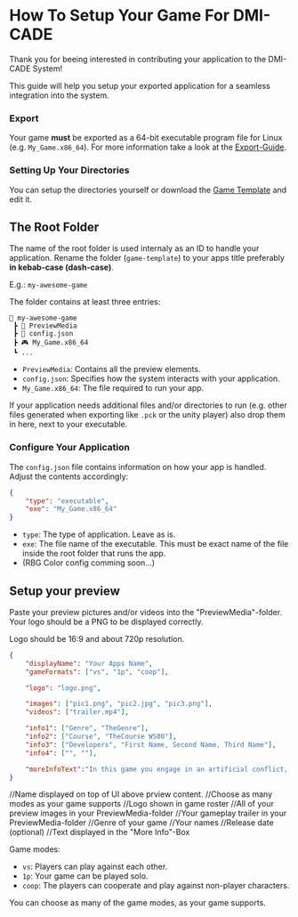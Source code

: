 # How To Setup Your Game For DMI-CADE

Thank you for beeing interested in contributing your application to the DMI-CADE System!

This guide will help you setup your exported application for a seamless integration into the system.

### Export

Your game **must** be exported as a 64-bit executable program file for Linux (e.g. `My_Game.x86_64`).
For more information take a look at the [Export-Guide](https://github.com/DMI-CADE/game-template/wiki/Export-Guide).

### Setting Up Your Directories

You can setup the directories yourself or download the [Game Template](https://github.com/DMI-CADE/game-template) and edit it.

## The Root Folder

The name of the root folder is used internaly as an ID to handle your application. Rename the folder (`game-template`) to your apps title preferably **in kebab-case (dash-case)**.

E.g.: `my-awesome-game`

The folder contains at least three entries:

```
📂 my-awesome-game
 ┣ 📂 PreviewMedia
 ┣ 📜 config.json
 ┣ 🎮 My_Game.x86_64
 ┗ ...
```

- `PreviewMedia`: Contains all the preview elements.
- `config.json`: Specifies how the system interacts with your application.
- `My_Game.x86_64`: The file required to run your app.

If your application needs additional files and/or directories to run (e.g. other files generated when exporting like `.pck` or the unity player) also drop them in here, next to your executable.

### Configure Your Application

The `config.json` file contains information on how your app is handled. Adjust the contents accordingly:

```json
{
    "type": "executable",
    "exe": "My_Game.x86_64"
}
```
- `type`: The type of application. Leave as is.
- `exe`: The file name of the executable. This must be exact name of the file inside the root folder that runs the app.
- (RBG Color config comming soon...)

## Setup your preview
Paste your preview pictures and/or videos into the "PreviewMedia"-folder.
Your logo should be a PNG to be displayed correctly. 

Logo should be 16:9 and about 720p resolution.
```json
{
    "displayName": "Your Apps Name",
    "gameFormats": ["vs", "1p", "coop"],

    "logo": "logo.png",

    "images": ["pic1.png", "pic2.jpg", "pic3.png"],
    "videos": ["trailer.mp4"],

    "info1": ["Genre", "TheGenre"],
    "info2": ["Course", "TheCourse WS00"],
    "info3": ["Developers", "First Name, Second Name, Third Name"],
    "info4": ["", ""],

    "moreInfoText":"In this game you engage in an artificial conflict, defined by rules, that results in a quantifiable outcome. We created it under these circumstances. This is how we came up with the idea. This more other cool information."
}
```

//Name displayed on top of UI above prview content.
//Choose as many modes as your game supports
//Logo shown in game roster
//All of your preview images in your PreviewMedia-folder
//Your gameplay trailer in your PreviewMedia-folder
//Genre of your game
//Your names
//Release date (optional)
//Text displayed in the "More Info"-Box 


Game modes:
 - `vs`: Players can play against each other.
 - `1p`: Your game can be played solo.
 - `coop`: The players can cooperate and play against non-player characters.

 You can choose as many of the game modes, as your game supports.

